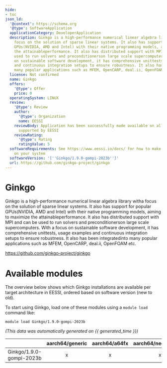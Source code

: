 ```yaml
---
hide:
- toc
json_ld:
  '@context': https://schema.org
  '@type': SoftwareApplication
  applicationCategory: DeveloperApplication
  description: Ginkgo is a high-performance numerical linear algebra library witha
    focus on the solution of sparse linear systems. It also has support for popular
    GPUs(NVIDIA, AMD and Intel) with their native programming models, aiming to maximize
    the attainableperformance. It also has distributed support with MPI and can be
    used to run solvers and preconditionerson large scale supercomputers. With a focus
    on sustainable software development, it has comprehensive unittests, usage examples
    and continuous integration setups to ensure robustness. It also has been integratedinto
    many popular applications such as MFEM, OpenCARP, deal.ii, OpenFOAM etc.
  license: Not confirmed
  name: Ginkgo
  offers:
    '@type': Offer
    price: 0
  operatingSystem: LINUX
  review:
    '@type': Review
    author:
      '@type': Organization
      name: EESSI
    reviewBody: Application has been successfully made available on all architectures
      supported by EESSI
    reviewRating:
      '@type': Rating
      ratingValue: 5
  softwareRequirements: See https://www.eessi.io/docs/ for how to make EESSI available
    on your system
  softwareVersion: '[''Ginkgo/1.9.0-gompi-2023b'']'
  url: https://github.com/ginkgo-project/ginkgo
---
```


Ginkgo
======


Ginkgo is a high-performance numerical linear algebra library witha focus on the solution of sparse linear systems. It also has support for popular GPUs(NVIDIA, AMD and Intel) with their native programming models, aiming to maximize the attainableperformance. It also has distributed support with MPI and can be used to run solvers and preconditionerson large scale supercomputers. With a focus on sustainable software development, it has comprehensive unittests, usage examples and continuous integration setups to ensure robustness. It also has been integratedinto many popular applications such as MFEM, OpenCARP, deal.ii, OpenFOAM etc.

https://github.com/ginkgo-project/ginkgo
# Available modules


The overview below shows which Ginkgo installations are available per target architecture in EESSI, ordered based on software version (new to old).

To start using Ginkgo, load one of these modules using a `module load` command like:

```shell
module load Ginkgo/1.9.0-gompi-2023b
```

*(This data was automatically generated on {{ generated_time }})*

| |aarch64/generic|aarch64/a64fx|aarch64/neoverse_n1|aarch64/neoverse_v1|aarch64/nvidia/grace|x86_64/generic|x86_64/amd/zen2|x86_64/amd/zen3|x86_64/amd/zen4|x86_64/intel/cascadelake|x86_64/intel/haswell|x86_64/intel/icelake|x86_64/intel/sapphirerapids|x86_64/intel/skylake_avx512|
| :---: | :---: | :---: | :---: | :---: | :---: | :---: | :---: | :---: | :---: | :---: | :---: | :---: | :---: | :---: |
|Ginkgo/1.9.0-gompi-2023b|x|x|x|x|x|x|x|x|x|x|x|x|x|x|
